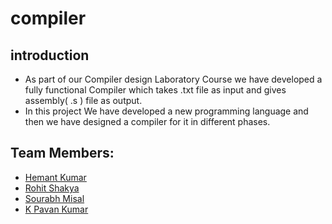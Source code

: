 # compiler
## introduction
- As part of our Compiler design Laboratory Course we have developed
a fully functional Compiler which takes .txt file as input and gives
assembly( .s ) file as output.
- In this project We have developed a new
programming language and then we have designed a compiler for it
in different phases.

## Team Members:
- [Hemant Kumar](https://github.com/hemant394)
- [Rohit Shakya](https://github.com/r-shakya)
- [Sourabh Misal](https://github.com/Sourabh-Ranger)
- [K Pavan Kumar]()
